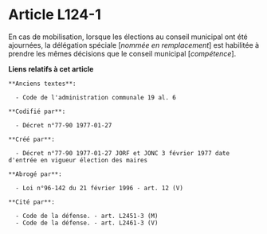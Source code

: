 # Article L124-1

En cas de mobilisation, lorsque les élections au conseil municipal ont été ajournées, la délégation spéciale [*nommée en
remplacement*] est habilitée à prendre les mêmes décisions que le conseil municipal [*compétence*].

**Liens relatifs à cet article**

	**Anciens textes**:

	  - Code de l'administration communale 19 al. 6

	**Codifié par**:

	  - Décret n°77-90 1977-01-27

	**Créé par**:

	  - Décret n°77-90 1977-01-27 JORF et JONC 3 février 1977 date d'entrée en vigueur élection des maires

	**Abrogé par**:

	  - Loi n°96-142 du 21 février 1996 - art. 12 (V)

	**Cité par**:

	  - Code de la défense. - art. L2451-3 (M)
	  - Code de la défense. - art. L2461-3 (V)
